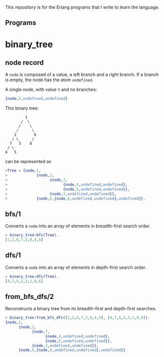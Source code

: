 This repository is for the Erlang programs that I write to learn the language.

Programs
--------

binary_tree
===========

## node record

A `node` is composed of a value, a left branch and a right branch.
If a branch is empty, the node has the atom `undefined`.

A single node, with value `5` and no branches:

```erlang
{node,5,undefined,undefined}
```

This binary tree:

             1
           /  \
          /    \
         /      \
        2        6
       / \      /
      7   3    8
     / \
    4   5

can be represented as

```erlang
>Tree = {node,1,
>             {node,2,
>                   {node,7,
>                         {node,4,undefined,undefined},
>                         {node,5,undefined,undefined}},
>                   {node,3,undefined,undefined}},
>             {node,6,{node,8,undefined,undefined},undefined}}.
```

## bfs/1

Converts a `node` into an array of elements in breadth-first search order.

```erlang
> binary_tree:bfs(Tree).
[1,2,6,7,3,8,4,5]
```

## dfs/1

Converts a `node` into an array of elements in depth-first search order.

```erlang
> binary_tree:dfs(Tree).
[4,7,5,2,3,1,8,6]
```

## from_bfs_dfs/2

Reconstructs a binary tree from its breadth-first and depth-first searches.

```erlang
> binary_tree:from_bfs_dfs([1,2,6,7,3,8,4,5], [4,7,5,2,3,1,8,6]).
{node,1,
      {node,2,
            {node,7,
                  {node,4,undefined,undefined},
                  {node,5,undefined,undefined}},
            {node,3,undefined,undefined}},
      {node,6,{node,8,undefined,undefined},undefined}}
```
